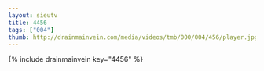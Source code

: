 ```yaml
--- 
layout: sieutv
title: 4456
tags: ["004"]
thumb: http://drainmainvein.com/media/videos/tmb/000/004/456/player.jpg
---
```

{% include drainmainvein key="4456" %} 
